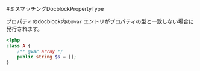 #ミスマッチングDocblockPropertyType

プロパティのdocblock内の`@var` エントリがプロパティの型と一致しない場合に発行されます。

```php
<?php
class A {
    /** @var array */
    public string $s = [];
}
```
